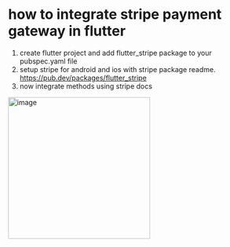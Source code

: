 # how to integrate stripe payment gateway in flutter

1. create flutter project and add flutter_stripe package to your pubspec.yaml file
2. setup stripe for android and ios with stripe package readme. https://pub.dev/packages/flutter_stripe
3. now integrate methods using stripe docs

<img width="289" alt="image" src="https://github.com/user-attachments/assets/d98cf73e-7da4-4b00-afa0-6f5e7ebfa3f5">


